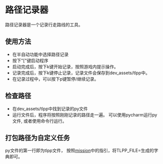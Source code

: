# 路径记录器

路径记录器是一个记录行走路线的工具。

## 使用方法

- 在半自动功能中选择路径记录
- 按下"\["键启动程序
- 启动完成后，按下k键开始记录，按照游戏内提示操作。
- 记录完成后，按下k键停止记录，记录文件会保存到dev_assets/tlpp中。
- 在记录过程中，可以按下p键暂停/继续记录。

## 检查路径

- 在dev_assets/tlpp中找到记录的py文件
- 运行文件后，程序将按照刚刚记录的路径走一遍。 可以使用pycharm运行py文件, 或者使用命令行运行。

## 打包路径为自定义任务

py文件的第一行即为tlpp文件， 按照[mission](mission.md)中的指引，将TLPP_FILE=生成的字典即可。
